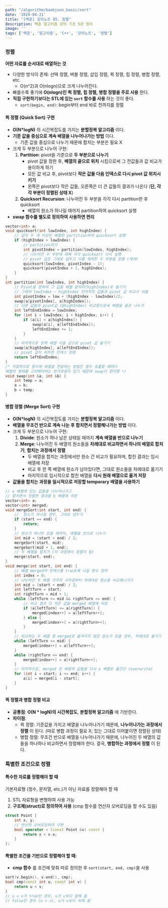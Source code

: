 ```yaml
---
path: "/algorithm/baekjoon_basic/sort"
date: '2019-04-21'
title: "[백준] 강의노트 05. 정렬"
description: 백준 알고리즘 강의 기초 5강 정리
image: ''
tags: ['백준', '알고리즘', 'C++', '강의노트', '정렬']
---
```


### 정렬
__어떤 자료를 순서대로 배열하는 것__
- 다양한 방식이 존재: 선택 정렬, 버블 정렬, 삽입 정렬, 퀵 정렬, 힙 정렬, 병합 정렬, etc.
    - O(n^2)과 O(nlogn)으로 크게 나누어진다.
- 빠를수록 좋기에 __O(nlogn)인 퀵 정렬, 힙 정렬, 병합 정렬을 주로 사용__ 한다.
- __직접 구현하기보다는 STL에 있는 `sort` 함수를 사용__ 하는 것이 좋다.
    - `sort(begin, end)`: begin부터 end 바로 전까지를 정렬

#### 퀵 정렬 (Quick Sort) 구현
- __O(N*logN)__ 의 시간복잡도를 가지는 __분할정복 알고리즘__ 이다.
- __기준 값을 중심으로 계속 배열을 나누어나가는 방법__ 이다.
    - 기준 값을 중심으로 나누기 때문에 합치는 부분은 필요 X
- 크게 두 부분으로 나누어 구현:
    1. __Partition__: pivot을 기준으로 __두 부분으로 나누기__
        - pivot 값을 정한 후, __배열의 끝으로 위치__ 시킴으로써 그 전값들과 값 비교가 용이하게 하기
        - 모든 값 비교 후, pivot보다 __작은 값들 다음 인덱스로 다시 pivot 값 위치시키기__
        - 왼쪽은 pivot보다 작은 값들, 오른쪽은 더 큰 값들의 결과가 나온다 (__단, 각각 부분이 정렬된 상태 X__)
    2. __Quicksort Recursion__: 나누어진 두 부분을 각각 다시 partition한 후 quicksort
        - 배열의 원소가 하나일 때까지 partition하여 quicksort 실행
- __swap 함수를 별도로 정의하여 사용하면 편리__
```cpp
vector<int> a;
void quicksort(int lowIndex, int highIndex) {
    // 값이 두 개 이상인 배열만 partition하여 quicksort 실행
    if (highIndex > lowIndex) {
        // partition하기
        int pivotIndex = partition(lowIndex, highIndex);
        // 나누어진 두 부분에 대해 각각 quicksort 다시 실행
        // pivot 값은 그대로 냅두고 이를 제외한 두 부분을 정렬 (재귀)
        quicksort(lowIndex, pivotIndex - 1);
        quicksort(pivotIndex + 1, highIndex);
    }
}
int partition(int lowIndex, int highIndex) {
    // Pivot을 정하여 그 값을 배열 끝자리(highIndex)로 옮기기
    // 그래야 lowIndex ~ highIndex 전까지의 값들과 pivot 값 비교가 쉬움
    int pivotIndex = low + (highIndex - lowIndex)/2;
    swap(a[pivotIndex], a[highIndex]);
    // 다른 값들과 pivot값 (@highIndex) 비교함으로써 배열을 둘로 나누기
    int leftEndIndex = lowIndex;
    for (int i = lowIndex; i < highIndex; i++) {
        if (a[i] < a[highIndex]) {
            swap(a[i], a[leftEndIndex]);
            leftEndIndex += 1;
        }
    }
    // 마지막으로 왼쪽 배열 다음 값으로 pivot 값 옮기기
    swap(a[highIndex], a[leftEndIndex]);
    // pivot 값이 위치한 인덱스 반환
    return leftEndIndex;
}
/* 직접적으로 함수에 배열을 전달하는 방법은 함수 호출할 때마다 
배열의 형태를 고려해야하는 번거로움이 있기 때문에 swap이 편리함 */
void swap(int &a, int &b) {
    int temp = a;
    a = b;
    b = temp;
}
```

#### 병합 정렬 (Merge Sort) 구현
- __O(N*logN)__ 의 시간복잡도를 가지는 __분할정복 알고리즘__ 이다.
- __배열을 무조건 반으로 계속 나눈 후 합치면서 정렬해나가는 방법__ 이다.
- 크게 두 부분으로 나누어 구현:
    1. __Divide__:  원소가 하나 남은 상태일 때까지 __계속 배열을 반으로 나누기__
    2. __Merge__: 나누어진 두 배열의 원소들을 __차례대로 비교하면서 하나의 배열로 합치기__; __합치는 과정에서 정렬__
        - 두 배열을 합치는 과정에서만 원소 간 비교가 필요하며, 합친 결과는 임시 배열에 저장
        - 비교 후 한 쪽 배열에 원소가 남아있다면, 그대로 원소들을 차례대로 옮기기
        - 마지막으로 임시적으로 합친 배열을 __다시 원래 배열으로 옮겨 저장__
- __값들을 합치는 과정을 일시적으로 저장할 temporary 배열을 사용하기__ 
```cpp
// a 배열에 있는 값들을 나누어나가고 
// 합치면서 정렬한 결과를 b 배열에 저장
vector<int> a;
vector<int> merged;
void mergeSort(int start, int end) {
    //  원소가 하나일 경우, 그대로 냅두기
    if (start == end) {
        return;
    }
    // 원소가 하나만 있을 때까지, 배열을 반으로 나누기
    int mid = (start + end) / 2;
    mergeSort(start, mid);
    mergeSort(mid + 1, end);
    // 두 배열을 합치기 (이 과정에서 정렬이 됨)
    merge(start, end);
}
void merge(int start, int end) {
    // 배열 merged의 인덱스를 track해 나갈 변수 정의
    int index = 0;
    // 나누어진 두 배열 각각의 시작점부터 차례대로 원소들 비교해나가기
    int mid = (start + end) / 2;
    int leftTurn = start;
    int rightTurn = mid + 1;
    while (leftTurn <= mid && rightTurn <= end) {
        // 비교 결과 더 작은 값을 merged 배열에 저장
        if (a[leftTurn] <= a[rightTurn]) {
            merged[index++] = a[leftTurn++];
        } else {
            merged[index++] = a[rightTurn++];
        }
    }
    // 비교하는 두 배열 중 merged로 옮겨지지 않은 원소가 있을 경우, 차례대로 옮기기 
    while (leftTurn <= mid) {
        merged[index++] = a[leftTurn++];
    }
    while (rightTurn <= end) {
        merged[index++] = a[rightTurn++];
    }
    // 마지막으로, merged 된 배열의 값들을 다시 a 배열로 옮긴다 (overwrite)
    for (int i = start; i <= end; i++) {
        a[i] = merged[i - start];
    }
}
```

#### 퀵 정렬과 병합 정렬 비교
- __공통점__: __O(N * logN)의 시간복잡도__, __분할정복 알고리즘__ 에 기반한다.
- __차이점__:
    - 퀵 정렬: 기준값을 가지고 배열을 나누어나가기 때문에, __나누어나가는 과정에서 정렬__ 이 된다. (따로 병합 과정이 필요 X; 있는 그대로 이어붙이면 정렬된 상태)
    - 병합 정렬: 무조건 반으로 배열을 나누어나가기 때문에, 나누어진 두 배열의 값들을 하나하나 비교하면서 정렬해야 한다. 결국, __병합하는 과정에서 정렬__ 이 된다.

### 특별한 조건으로 정렬

#### 특수한 자료를 정렬해야 할 때 
기본자료형 (정수, 문자열, etc.)가 아닌 자료를 정렬해야 할 때
1. STL 자료형을 변형하여 사용 가능
2. __구조체(struct)로 정의하여 사용__ (cmp 함수를 연산자 오버로딩을 할 수도 있음)
```cpp
struct Point {
    int x, y;
    // 연산자 오버로딩하여 구현
    bool operator < (const Point &v) const {
        return x < v.x;
    }
};
```

#### 특별한 조건을 기반으로 정렬해야 할 때: 
- __cmp 함수__ 를 조건에 맞춰 따로 정의한 후 `sort(start, end, cmp)`을 사용
```cpp
sort(v.begin(), v.end(), cmp);
bool cmp(const int u, const int v) {
    return u < v;
}
// u < v가 true인 경우, u가 v보다 앞에 옴
// false인 경우 (u > v), u가 v보다 뒤에 옴
```

### 